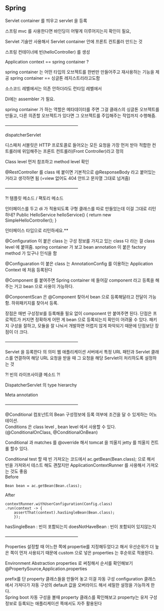 
## Spring


Servlet container 를 띄우고 servlet 을 등록

스프링 mvc 를 사용한다면 바인딩이 어떻게 이루어지는지 확인이 필요,

Servlet 기술만 사용해서 Servlet container 안에 프론트 컨트롤러 만드는 것 

스프링 컨테이너에 빈(helloController) 를 생성

Application context == spring container ?

spring container 는 어떤 타입의 오브젝트를 한번만 만들어주고 재사용하는 기능을 제공
spring container == 싱글톤 레지스트리라고도함 

소스코드 레벨에서는 의존 안하더라도 런타임 레벨에서 

Di에는 assembler 가 필요.

spring container 가 하는 역할은 메타데이터를 주면 그걸 클래스의 싱글톤 오브젝트를 만들고,  다른 의존할 오브젝트가 있다면 그 오브젝트를 주입해주는 작업까지 수행해줌.

—————————————————

dispatcherServlet 

디스패처 서블릿은 HTTP 프로토콜로 들어오는 모든 요청을 가장 먼저 받아 적합한 컨트롤러에 위임해주는 프론트 컨트롤러(Front Controller)라고 정의

Class level 먼저 참조하고 method level 확인

@RestController 를 class 에 붙이면 기본적으로 @ResponseBody 라고 붙어있는 거라고 생각하면 됨 (=view 없어도 404 안뜨고 문자열 그대로 넘겨줌)


—————————————————

?!  템플릿 메소드 / 팩토리 메소드

인터페이스를 두고 di 가 적용되도록 구형 클래스를 따로 만들었는데 이걸 그대로 리턴하네? 
Public HelloService helloService() {
	return new SimpleHelloController();
}

인터페이스 타입으로 리턴하세요.**

@Configuration 이 붙은 class 는 구성 정보를 가지고 있는 class 다 라는 걸 class level 에 붙여줌.  spring container 가 보고 bean annotation 이 붙은 factory method 가 있구나 인식을 함 

@Configuaration 이 붙은 class 는 AnnotationConfig 를 이용하는 Application Context 에 처음 등록된다

@Component 를 붙여주면 Spring container 에 들어갈 component 라고 등록을 해주는 거고 bean 으로 사용이 가능하다. 

@ConponentScan 은 @Component 찾아서 bean 으로 등록해달라고 전달이 가능함. 하위패키지를 찾아서 등록. 

장점은 매번 구성정보를 등록해줄 필요 없이 component 만 붙여주면 된다. 
단점은 프로젝트가 커지면 정확하게 어떤 게 bean 으로 등록되는지 확인이 어려울 수 있다. 
패키지 구성을 잘하고, 모듈을 잘 나눠서 개발하면 어렵지 않게 파악되기 때문에 단점보단 장점이 더 크다.



—————————————————

Servlet 을 등록한다 의 의미 
웹 애플리케이션 서버에서 특정 URL 패턴과 Servlet 클래스를 연결하여 해당 URL 요청을 받을 때 그 요청을 해당 Servlet이 처리하도록 설정하는 것

?! 빈의 라이프사이클 메소드 ?! 

DispatcherServlet 의 type hierarchy

 Meta annotation 


—————————————————


@Conditional
컴포넌트의 Bean 구성정보에 등록 여부에 조건을 달 수 있게하는 어노테이션. <br>
Conditions 은 class level , bean level 에서 사용할 수 있다. (@ConditionalOnClass, @ConditionalOnBean)

Conditional 과 matches 를 @override 해서 tomcat 을 띄울지 jetty 를 띄울지 컨트롤 할수 있다.  <br>

Conditional test 할 때 빈 가져오는 코드에서 ac.getBean(Bean.class); 으로 해서 빈을 가져와서 테스트 해도 괜찮지만 ApplicationContextRunner 를 사용해서 가져오는 것도 좋음 <br>
Before
```
Bean bean = ac.getBean(Bean.class);
```
After
```
contextRunner.withUserConfiguration(Config.class)
.run(context -> {
	assertThat(context).hasSingleBean(Bean.class);
	});
```
hasSingleBean : 빈이 포함되는지
doesNotHaveBean  : 빈이 포함되어 있지않는지


—————————————————

Properties 설정할 때 어느한 쪽에 propertie를 지정해두었다고 해서 우선순위가 더 높은 쪽이 먼저 사용되기 때문에   custom 으로 넣은 properties 는 후순위로 적용된다.<br>

Environment Abstraction properties 로 써칭해서 순서를 확인해보기 @PropertySource,Application.properties<br>

prefix를 단 property 클래스들을 만들어 놓고 이걸 자동 구성 configuration 클래스에서 가져다가 자동 구성의 default 값을 오버라이드 해서 세밀한 설정을 가능하게 한다. <br>
Spring boot 자동 구성을 볼때 property 클래스를 확인해보고 property는 유저 구성 정보로 등록되는 애플리케이션 쪽에서도 자주 활용된다 <br>
